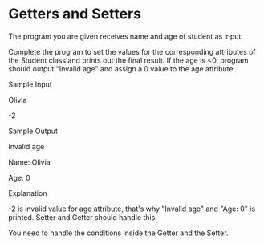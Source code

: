 # Getters and Setters

The program you are given receives name and age of student as input.

Complete the program to set the values for the corresponding attributes of the Student class and prints out the final result. If the age is <0, program should output "Invalid age" and assign a 0 value to the age attribute.

Sample Input

Olivia

-2

Sample Output

Invalid age

Name: Olivia

Age: 0

Explanation

-2 is invalid value for age attribute, that's why "Invalid age" and "Age: 0" is printed. Setter and Getter should handle this.

You need to handle the conditions inside the Getter and the Setter.
